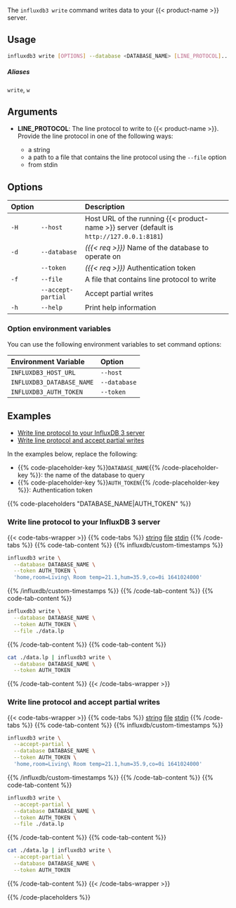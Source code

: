 
The `influxdb3 write` command writes data to your {{< product-name >}} server.

## Usage

<!--pytest.mark.skip-->

```bash
influxdb3 write [OPTIONS] --database <DATABASE_NAME> [LINE_PROTOCOL]...
```

##### Aliases

`write`, `w`

## Arguments

- **LINE_PROTOCOL**: The line protocol to write to {{< product-name >}}.
  Provide the line protocol in one of the following ways:

  - a string
  - a path to a file that contains the line protocol using the `--file` option
  - from stdin

## Options

| Option |                    | Description                                                                              |
| :----- | :----------------- | :--------------------------------------------------------------------------------------- |
| `-H`   | `--host`           | Host URL of the running {{< product-name >}} server (default is `http://127.0.0.1:8181`) |
| `-d`   | `--database`       | _({{< req >}})_ Name of the database to operate on                                       |
|        | `--token`          | _({{< req >}})_ Authentication token                                                     |
| `-f`   | `--file`           | A file that contains line protocol to write                                              |
|        | `--accept-partial` | Accept partial writes                                                                    |
| `-h`   | `--help`           | Print help information                                                                   |

### Option environment variables

You can use the following environment variables to set command options:

| Environment Variable      | Option       |
| :------------------------ | :----------- |
| `INFLUXDB3_HOST_URL`      | `--host`     |
| `INFLUXDB3_DATABASE_NAME` | `--database` |
| `INFLUXDB3_AUTH_TOKEN`    | `--token`    |

## Examples

- [Write line protocol to your InfluxDB 3 server](#write-line-protocol-to-your-influxdb-3-server)
- [Write line protocol and accept partial writes](#write-line-protocol-and-accept-partial-writes)

In the examples below, replace the following:

- {{% code-placeholder-key %}}`DATABASE_NAME`{{% /code-placeholder-key %}}:
  the name of the database to query
- {{% code-placeholder-key %}}`AUTH_TOKEN`{{% /code-placeholder-key %}}: 
  Authentication token

{{% code-placeholders "DATABASE_NAME|AUTH_TOKEN" %}}

### Write line protocol to your InfluxDB 3 server

{{< code-tabs-wrapper >}}
{{% code-tabs %}}
[string](#)
[file](#)
[stdin](#)
{{% /code-tabs %}}
{{% code-tab-content %}}
{{% influxdb/custom-timestamps %}}
<!--pytest.mark.skip-->

```bash
influxdb3 write \
  --database DATABASE_NAME \
  --token AUTH_TOKEN \
  'home,room=Living\ Room temp=21.1,hum=35.9,co=0i 1641024000'
```
{{% /influxdb/custom-timestamps %}}
{{% /code-tab-content %}}
{{% code-tab-content %}}
<!--pytest.mark.skip-->

```bash
influxdb3 write \
  --database DATABASE_NAME \
  --token AUTH_TOKEN \
  --file ./data.lp
```
{{% /code-tab-content %}}
{{% code-tab-content %}}
<!--pytest.mark.skip-->

```bash
cat ./data.lp | influxdb3 write \
  --database DATABASE_NAME \
  --token AUTH_TOKEN
```
{{% /code-tab-content %}}
{{< /code-tabs-wrapper >}}

### Write line protocol and accept partial writes

{{< code-tabs-wrapper >}}
{{% code-tabs %}}
[string](#)
[file](#)
[stdin](#)
{{% /code-tabs %}}
{{% code-tab-content %}}
{{% influxdb/custom-timestamps %}}
<!--pytest.mark.skip-->

```bash
influxdb3 write \
  --accept-partial \
  --database DATABASE_NAME \
  --token AUTH_TOKEN \
  'home,room=Living\ Room temp=21.1,hum=35.9,co=0i 1641024000'
```
{{% /influxdb/custom-timestamps %}}
{{% /code-tab-content %}}
{{% code-tab-content %}}
<!--pytest.mark.skip-->

```bash
influxdb3 write \
  --accept-partial \
  --database DATABASE_NAME \
  --token AUTH_TOKEN \
  --file ./data.lp
```
{{% /code-tab-content %}}
{{% code-tab-content %}}
<!--pytest.mark.skip-->

```bash
cat ./data.lp | influxdb3 write \
  --accept-partial \
  --database DATABASE_NAME \
  --token AUTH_TOKEN
```
{{% /code-tab-content %}}
{{< /code-tabs-wrapper >}}

{{% /code-placeholders %}}
